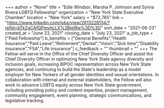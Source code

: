 +++
author = "None"
title = "Edie Windsor, Marsha P. Johnson and Sylvia Rivera LGBTQ Fellowship"
organization = "New York State Executive Chamber"
location = "New York"
salary = "$72,765"
link = "https://www.linkedin.com/jobs/view/2613228134/?refId=bTkZgCAfQPmvhLLX%2BjeI9w%3D%3D"
sort_date = "2021-06-23"
created_at = "June 23, 2021"
closing_date = "July 23, 2021"
a_job_type = ["Paid Fellowship"]
b_benefits = ["General Benefits","Health Insurance","Paid Leave","Retirement","Dental","Vision","Sick time","Disability insurance","FSA","Life insurance"]
c_feedback = ""
thumbnail = ""
+++
The Fellow will serve in the Office of the Chief Diversity Officer and assist the Chief Diversity Officer in optimizing New York State agency diversity and inclusion goals, increasing BIPOC representation across New York State agencies, and continuing to build the State's leadership as a model employer for New Yorkers of all gender identities and sexual orientations. In collaboration with internal and external stakeholders, the Fellow will also work to advance LGBTQ equity across New York State government, including providing policy and content expertise, project management, community engagement, event planning, strategic communications, and legislative tracking. 